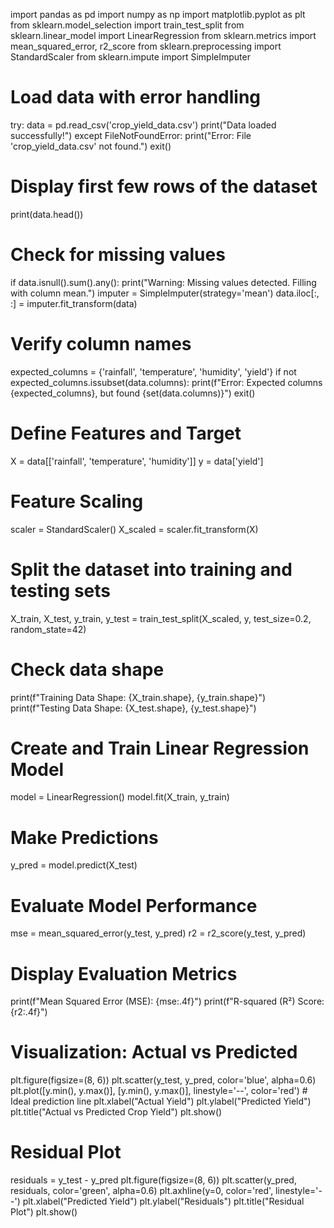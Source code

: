 import pandas as pd
import numpy as np
import matplotlib.pyplot as plt
from sklearn.model_selection import train_test_split
from sklearn.linear_model import LinearRegression
from sklearn.metrics import mean_squared_error, r2_score
from sklearn.preprocessing import StandardScaler
from sklearn.impute import SimpleImputer

# Load data with error handling
try:
    data = pd.read_csv('crop_yield_data.csv')
    print("Data loaded successfully!")
except FileNotFoundError:
    print("Error: File 'crop_yield_data.csv' not found.")
    exit()

# Display first few rows of the dataset
print(data.head())

# Check for missing values
if data.isnull().sum().any():
    print("Warning: Missing values detected. Filling with column mean.")
    imputer = SimpleImputer(strategy='mean')
    data.iloc[:, :] = imputer.fit_transform(data)

# Verify column names
expected_columns = {'rainfall', 'temperature', 'humidity', 'yield'}
if not expected_columns.issubset(data.columns):
    print(f"Error: Expected columns {expected_columns}, but found {set(data.columns)}")
    exit()

# Define Features and Target
X = data[['rainfall', 'temperature', 'humidity']]
y = data['yield']

# Feature Scaling
scaler = StandardScaler()
X_scaled = scaler.fit_transform(X)

# Split the dataset into training and testing sets
X_train, X_test, y_train, y_test = train_test_split(X_scaled, y, test_size=0.2, random_state=42)

# Check data shape
print(f"Training Data Shape: {X_train.shape}, {y_train.shape}")
print(f"Testing Data Shape: {X_test.shape}, {y_test.shape}")

# Create and Train Linear Regression Model
model = LinearRegression()
model.fit(X_train, y_train)

# Make Predictions
y_pred = model.predict(X_test)

# Evaluate Model Performance
mse = mean_squared_error(y_test, y_pred)
r2 = r2_score(y_test, y_pred)

# Display Evaluation Metrics
print(f"Mean Squared Error (MSE): {mse:.4f}")
print(f"R-squared (R²) Score: {r2:.4f}")

# Visualization: Actual vs Predicted
plt.figure(figsize=(8, 6))
plt.scatter(y_test, y_pred, color='blue', alpha=0.6)
plt.plot([y.min(), y.max()], [y.min(), y.max()], linestyle='--', color='red')  # Ideal prediction line
plt.xlabel("Actual Yield")
plt.ylabel("Predicted Yield")
plt.title("Actual vs Predicted Crop Yield")
plt.show()

# Residual Plot
residuals = y_test - y_pred
plt.figure(figsize=(8, 6))
plt.scatter(y_pred, residuals, color='green', alpha=0.6)
plt.axhline(y=0, color='red', linestyle='--')
plt.xlabel("Predicted Yield")
plt.ylabel("Residuals")
plt.title("Residual Plot")
plt.show()
